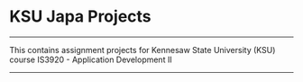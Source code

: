 # KSU Japa Projects

---

This contains assignment projects for Kennesaw State University (KSU) course IS3920 - Application Development II

---
